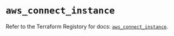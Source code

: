 # `aws_connect_instance`

Refer to the Terraform Registory for docs: [`aws_connect_instance`](https://registry.terraform.io/providers/hashicorp/aws/4.67.0/docs/resources/connect_instance).
